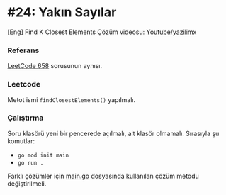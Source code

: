 # #24: Yakın Sayılar

[Eng] Find K Closest Elements
Çözüm videosu: [Youtube/yazilimx](https://youtu.be/dyvVTubpFu4)

### Referans

[LeetCode 658](https://leetcode.com/problems/find-k-closest-elements/) sorusunun aynısı.

### Leetcode

Metot ismi `findClosestElements()` yapılmalı.

### Çalıştırma

Soru klasörü yeni bir pencerede açılmalı, alt klasör olmamalı. Sırasıyla şu komutlar:

- `go mod init main`
- `go run .`

Farklı çözümler için [main.go](main.go) dosyasında kullanılan çözüm metodu değiştirilmeli.

